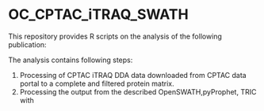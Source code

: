 # OC_CPTAC_iTRAQ_SWATH
This repository provides R scripts on the analysis of the following publication: 


The analysis contains following steps: 
1) Processing of CPTAC iTRAQ DDA data downloaded from CPTAC data portal to a complete and filtered protein matrix.
2) Processing the output from the described OpenSWATH,pyProphet, TRIC with 
